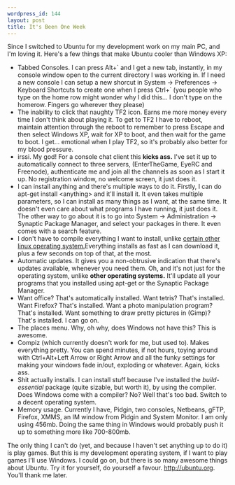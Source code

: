 ```yaml
--- 
wordpress_id: 144
layout: post
title: It's Been One Week
---
```


Since I switched to Ubuntu for my development work on my main PC, and I'm loving it. Here's a few things that make Ubuntu cooler than Windows XP:
<ul>
  <li>Tabbed Consoles. I can press Alt+` and I get a new tab, instantly, in my console window open to the current directory I was working in. If I need a new console I can setup a new shorcut in System -&gt; Preferences -&gt; Keyboard Shortcuts to create one when I press Ctrl+` (you people who type on the home row might wonder why I did this... I don't type on the homerow. Fingers go wherever they please)</li>
  <li>The inability to click that naughty TF2 icon. Earns me more money every time I don't think about playing it. To get to TF2 I have to reboot, maintain attention through the reboot to remember to press Escape and then select Windows XP, wait for XP to boot, and then wait for the game to boot. I get... emotional when I play TF2, so it's probably also better for my blood pressure.</li>
  <li>irssi. My god! For a console chat client this <strong>kicks ass.</strong> I've set it up to automatically connect to three servers, (EnterTheGame, EyeRC and Freenode), authenticate me and join all the channels as soon as I start it up. No registration window, no welcome screen, it just does it.</li>
  <li> I can install anything and there's multiple ways to do it. Firstly, I can do apt-get install &lt;anything&gt; and it'll install it. It even takes multiple parameters, so I can install as many things as I want, at the same time. It doesn't even care about what programs I have running, it  just does it. The other way to go about it is to go into System -&gt; Administration -&gt; Synaptic Package Manager, and select your packages in there. It even comes with a search feature.</li>
  <li> I don't have to compile everything I want to install, unlike <a href="http://gentoo.org">certain other linux operating system.</a>Everything installs as fast as I can download it, plus a few seconds on top of that, at the most.</li>
  <li>Automatic updates. It gives you a non-obtrusive indication that there's updates available, whenever you need them. Oh, and it's not just for the operating system, unlike <strong>other operating systems.</strong> It'll update all your programs that you installed using apt-get or the Synaptic Package Manager.</li>
  <li>Want office? That's automatically installed. Want tetris? That's installed. Want Firefox? That's installed. Want a photo manipulation program? That's installed. Want something to draw pretty pictures in (Gimp)? That's installed. I can go on.</li>
  <li>The places menu. Why, oh why, does Windows not have this? This is awesome.</li>
  <li>Compiz (which currently doesn't work for me, but used to). Makes everything pretty. You can spend minutes, if not hours, toying around with Ctrl+Alt+Left Arrow or Right Arrow and all the funky settings for making your windows fade in/out, exploding or whatever. Again, kicks ass.</li>
  <li>Shit actually installs. I can install stuff because I've installed the <em>build-essential </em>package (quite sizable, but worth it), by using the compiler. Does Windows come with a compiler? No? Well that's too bad. Switch to a decent operating system.</li>
  <li>Memory usage. Currently I have, Pidgin, two consoles, Netbeans, gFTP, Firefox, XMMS, an IM window from Pidgin and System Monitor. I am only using 456mb. Doing the same thing in Windows would probably push it up to something more like 700-800mb.</li>
</ul>
The only thing I can't do (yet, and because I haven't set anything up to do it) is play games. But this is my development operating system, if I want to play games I'll use Windows.
I could go on, but there is so many awesome things about Ubuntu. Try it for yourself, do yourself a favour. <a href="http://ubuntu.org">http://ubuntu.org</a>. You'll thank me later.
